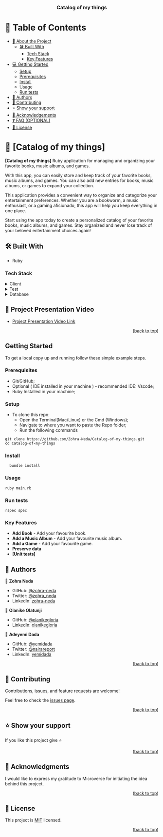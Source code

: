 <a name="readme-top"></a>

<!--
HOW TO USE:
This is an example of how you may give instructions on setting up your project locally.

Modify this file to match your project and remove sections that don't apply.

REQUIRED SECTIONS:
- Table of Contents
- About the Project
  - Built With
  - Live Demo
- Getting Started
- Authors
- Future Features
- Contributing
- Show your support
- Acknowledgements
- License

OPTIONAL SECTIONS:
- FAQ

After you're finished please remove all the comments and instructions!
-->

<div align="center">
  <!-- You are encouraged to replace this logo with your own! Otherwise you can also remove it. -->
  <br/>

  <h3><b>Catalog of my things</b></h3>

</div>

<!-- TABLE OF CONTENTS -->

# 📗 Table of Contents

- [📖 About the Project](#about-project)
  - [🛠 Built With](#built-with)
    - [Tech Stack](#tech-stack)
    - [Key Features](#key-features)
- [💻 Getting Started](#getting-started)
  - [Setup](#setup)
  - [Prerequisites](#prerequisites)
  - [Install](#install)
  - [Usage](#usage)
  - [Run tests](#run-tests)
- [👥 Authors](#authors)
- [🤝 Contributing](#contributing)
- [⭐️ Show your support](#support)
- [🙏 Acknowledgements](#acknowledgements)
- [❓ FAQ (OPTIONAL)](#faq)
- [📝 License](#license)

<!-- PROJECT DESCRIPTION -->

# 📖 [Catalog of my things] <a name="about-project"></a>

**[Catalog of my things]** Ruby application for managing and organizing your favorite books, music albums, and games.

With this app, you can easily store and keep track of your favorite books, music albums, and games. You can also add new entries for books, music albums, or games to expand your collection.

This application provides a convenient way to organize and categorize your entertainment preferences. Whether you are a bookworm, a music enthusiast, or a gaming aficionado, this app will help you keep everything in one place.

Start using the app today to create a personalized catalog of your favorite books, music albums, and games. Stay organized and never lose track of your beloved entertainment choices again!

## 🛠 Built With <a name="built-with"></a>

- Ruby

### Tech Stack <a name="tech-stack"></a>

<details>
  <summary>Client</summary>
  <ul>
    <li>Ruby</li>
  </ul>
</details>

<details>
  <summary>Test</summary>
  <ul>
    <li>RSPEC</li>
  </ul>
</details>

<details>
<summary>Database</summary>
  <ul>
    <li>PostgreSQL</li>
  </ul>
</details>

## 🚀 Project Presentation Video <a name="project-presentation-video"></a>

- <a href="" target="_blank">Project Presentation Video Link</a>

<p align="right">(<a href="#readme-top">back to top</a>)</p>

## Getting Started

To get a local copy up and running follow these simple example steps.

### Prerequisites

- Git/GitHub;
- Optional ( IDE installed in your machine ) - recommended IDE: Vscode;
- Ruby Installed in your machine;

### Setup

- To clone this repo:
  - Open the Terminal(Mac/Linux) or the Cmd (Windows);
  - Navigate to where you want to paste the Repo folder;
  - Run the following commands
```
git clone https://github.com/Zohra-Neda/Catalog-of-my-things.git
cd Catalog-of-my-things
```


### Install
```
  bundle install
```  

### Usage
```
ruby main.rb
```
### Run tests
```
rspec spec
```

<!-- Features -->

### Key Features <a name="key-features"></a>

- **Add Book** - Add your favourite book.
- **Add a Music Album** - Add your favourite music album.
- **Add a Game** - Add your favourite game.
- **Preserve data**
- **[Unit tests]**




<!-- AUTHORS -->

## 👥 Authors <a name="authors"></a>


👤 **Zohra Neda**

- GitHub: [@zohra-neda](https://github.com/zohra-neda)
- Twitter: [@zohra_neda](https://twitter.com/zohra_neda)
- LinkedIn: [zohra-neda](https://www.linkedin.com/in/zohra-neda)

👤 **Olanike Olatunji**

- GitHub: [@olanikegloria](github.com/olanikegloria)
- LinkedIn: [olanikegloria](https://www.linkedin.com/in/olani/)

👤 **Adeyemi Dada**

- GitHub: [@yemidada](https://github.com/yemidada)
- Twitter: [@nairareport](https://twitter.com/nairareport)
- LinkedIn: [yemidada](https://linkedin.com/in/yemidada)


<p align="right">(<a href="#readme-top">back to top</a>)</p>


<!-- CONTRIBUTING -->

## 🤝 Contributing <a name="contributing"></a>

Contributions, issues, and feature requests are welcome!

Feel free to check the [issues page](../../issues/).

<p align="right">(<a href="#readme-top">back to top</a>)</p>

<!-- SUPPORT -->

## ⭐️ Show your support <a name="support"></a>


If you like this project give ⭐️

<p align="right">(<a href="#readme-top">back to top</a>)</p>

<!-- ACKNOWLEDGEMENTS -->

## 🙏 Acknowledgments <a name="acknowledgements"></a>

I would like to express my gratitude to Microverse for initiating the idea behind this project.

<p align="right">(<a href="#readme-top">back to top</a>)</p>

<!-- LICENSE -->

## 📝 License <a name="license"></a>

This project is [MIT](./LICENSE) licensed.

<p align="right">(<a href="#readme-top">back to top</a>)</p>
